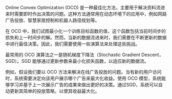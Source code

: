 

Online Convex Optimization (OCO) 是一种最佳化方法，主要用于解决资料流进来时需要即时作出决策的问题。这种方法通常用在动态环境下的应用中，例如网路广告投放、智慧家居控制和机器人路径规划等。

在 OCO 中，我们试图最小化一个训练目标函数的值，这个函数包括当前时间步的损失和上一时间步的解。然而，当新的数据流进来时，我们需要在不断更新的数据中进行最佳决策。因此，我们需要使用一些演算法来处理这些挑战。

最常用的 OCO 演算法之一是随机梯度下降法（Stochastic Gradient Descent，SGD）。SGD 能够通过更新参数来最小化损失函数，以适应新的数据流。

例如，假设我们要以 OCO 方法来解决在线广告投放的问题。当有新的用户访问时，系统需要决定向该用户展示哪个广告来最大化收益。使用 OCO 模型，系统能够学习并基于上一次展示广告的成果来做出更好的决策。通过SGD，系统可以自动更新其简单的投放策略，以使其收益最大化。